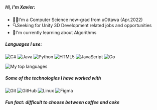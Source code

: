 ##### Hi, I'm Xavier:


- 🙍‍♂️I'm a Computer Science new-grad from uOttawa (Apr.2022) 
- 🔍Seeking for Unity 3D Development related jobs and opportunities
- 📕I'm currently learning about Algorithms

##### Languages I use:

![C#](https://img.shields.io/badge/-CSharp-000000?style=flat&logo=csharp)
![Java](https://img.shields.io/badge/-Java-000000?style=flat&logo=java)
![Python](https://img.shields.io/badge/-Python-000000?style=flat&logo=python)
![HTML5](https://img.shields.io/badge/-HTML5-000000?style=flat&logo=html5)
![JavaScript](https://img.shields.io/badge/-JavaScript-000000?style=flat&logo=javascript)
![Go](https://img.shields.io/badge/--00ADD8?logo=go&logoColor=ffffff)

![My top languages](https://github-readme-stats.vercel.app/api/top-langs/?username=krancce&theme=blue-green)


##### Some of the technologies I have worked with

![Git](https://img.shields.io/badge/-Git-222222?style=flat&logo=git&logoColor=F05032)
![GitHub](https://img.shields.io/badge/-GitHub-222222?style=flat&logo=github&logoColor=181717)
![Linux](https://img.shields.io/badge/-Linux-222222?style=flat&logo=linux&logoColor=FCC624)
![Figma](https://img.shields.io/badge/--F24E1E?logo=figma&logoColor=ffffff)

##### Fun fact: difficult to choose between coffee and coke
